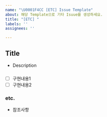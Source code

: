 ```yaml
---
name: "\U0001F4CC [ETC] Issue Template"
about: 해당 Template으로 기타 Isuue를 생성하세요.
title: "[ETC] "
labels: ''
assignees: ''

---
```


## Title
- Description

###
- [ ] 구현내용1
- [ ] 구현내용2

### etc.
- 참조사항
